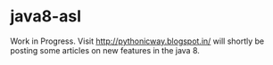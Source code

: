 java8-asl
=========

Work in Progress. Visit http://pythonicway.blogspot.in/ will shortly be posting some articles on new features in the java 8.
